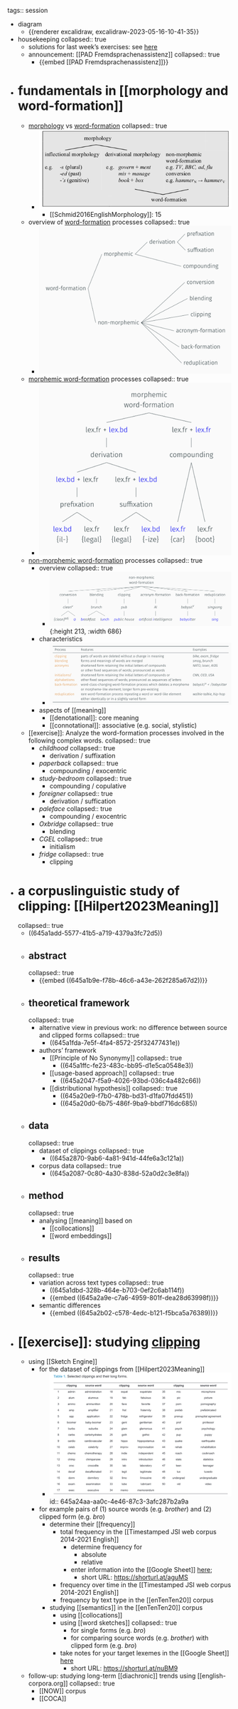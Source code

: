 tags:: session

- diagram
	- {{renderer excalidraw, excalidraw-2023-05-16-10-41-35}}
- housekeeping
  collapsed:: true
	- solutions for last week’s exercises: see [here](((6450dc50-0db4-4ce1-a6e5-7440beb8e766)))
	- announcement: [[PAD Fremdsprachenassistenz]]
	  collapsed:: true
		- {{embed [[PAD Fremdsprachenassistenz]]}}
- # fundamentals in [[morphology and word-formation]]
	- [morphology]([[morphology]]) vs [word-formation]([[word-formation]])
	  collapsed:: true
		- ![Schmid2016-morphology-vs-word-formation.png](../assets/Schmid2016-morphology-vs-word-formation_1683625984509_0.png)
			- [[Schmid2016EnglishMorphology]]: 15
	- overview of [word-formation]([[word-formation]]) processes
	  collapsed:: true
		- ![image.png](../assets/image_1683626111160_0.png)
	- [morphemic word-formation]([[word-formation/morphemic]]) processes
	  collapsed:: true
		- ![image.png](../assets/image_1683626164237_0.png)
	- [non-morphemic word-formation]([[word-formation/non-morphemic]]) processes
	  collapsed:: true
		- overview
		  collapsed:: true
			- ![image.png](../assets/image_1683626221693_0.png){:height 213, :width 686}
		- characteristics
			- ![image.png](../assets/image_1683626362589_0.png)
		- aspects of [[meaning]]
			- [[denotational]]: core meaning
			- [[connotational]]: associative (e.g. social, stylistic)
	- [[exercise]]: Analyze the word-formation processes involved in the following complex words.
	  collapsed:: true
		- *childhood*
		  collapsed:: true
			- derivation / suffixation
		- *paperback*
		  collapsed:: true
			- compounding / exocentric
		- *study-bedroom*
		  collapsed:: true
			- compounding / copulative
		- *foreigner*
		  collapsed:: true
			- derivation / suffication
		- *paleface*
		  collapsed:: true
			- compounding / exocentric
		- *Oxbridge*
		  collapsed:: true
			- blending
		- *CGEL*
		  collapsed:: true
			- initialism
		- *fridge*
		  collapsed:: true
			- clipping
- # a corpuslinguistic study of clipping: [[Hilpert2023Meaning]]
  collapsed:: true
	- ((645a1add-5577-41b5-a719-4379a3fc72d5))
	- ## abstract
	  collapsed:: true
		- {{embed ((645a1b9e-f78b-46c6-a43e-262f285a67d2))}}
	- ## theoretical framework
	  collapsed:: true
		- alternative view in previous work: no difference between source and clipped forms
		  collapsed:: true
			- ((645a1fda-7e5f-4fa4-8572-25f32477431e))
		- authors’ framework
			- [[Principle of No Synonymy]]
			  collapsed:: true
				- ((645a1ffc-fe23-483c-bb95-d1e5ca0548e3))
			- [[usage-based approach]]
			  collapsed:: true
				- ((645a2047-f5a9-4026-93bd-036c4a482c66))
			- [[distributional hypothesis]]
			  collapsed:: true
				- ((645a20e9-f7b0-478b-bd31-d1fa07fdd451))
				- ((645a20d0-6b75-486f-9ba9-bbdf716dc685))
	- ## data
	  collapsed:: true
		- dataset of clippings
		  collapsed:: true
			- ((645a2870-9ab6-4a81-941d-44fe6a3c121a))
		- corpus data
		  collapsed:: true
			- ((645a2087-0c80-4a30-838d-52a0d2c3e8fa))
	- ## method
	  collapsed:: true
		- analysing [[meaning]] based on
			- [[collocations]]
			- [[word embeddings]]
	- ## results
	  collapsed:: true
		- variation across text types
		  collapsed:: true
			- ((645a1dbd-328b-464e-b703-0ef2c6ab114f))
			- {{embed ((645a2a9e-c7a6-4959-801f-dea28d63998f))}}
		- semantic differences
			- {{embed ((645a2b02-c578-4edc-b121-f5bca5a76389))}}
- # [[exercise]]: studying [clipping]([[clipping]])
	- using [[Sketch Engine]]
		- for the dataset of clippings from [[Hilpert2023Meaning]]
			- ![image.png](../assets/image_1683629476811_0.png)
			  id:: 645a24aa-aa0c-4e46-87c3-3afc287b2a9a
		- for example pairs of (1) source words (e.g. *brother*) and (2) clipped form (e.g. *bro*)
			- determine their [[frequency]]
				- total frequency in the [[Timestamped JSI web corpus 2014-2021 English]]
					- determine frequency for
						- absolute
						- relative
					- enter information into the [[Google Sheet]] [here](https://docs.google.com/spreadsheets/d/1G5CQR6ztojJe3XuqFtfKP_oD_tvc5Yi-kxPNpay2LNw/edit?usp=sharing);
						- short URL: https://shorturl.at/aguMS
				- frequency over time in the [[Timestamped JSI web corpus 2014-2021 English]]
				- frequency by text type in the [[enTenTen20]] corpus
			- studying [[semantics]] in the [[enTenTen20]] corpus
				- using [[collocations]]
				- using [[word sketches]]
				  collapsed:: true
					- for single forms (e.g. *bro*)
					- for comparing source words (e.g. *brother*) with clipped form (e.g. *bro*)
				- take notes for your target lexemes in the [[Google Sheet]] [here](https://docs.google.com/document/d/1CGxqohsOlfiJp8AWaePwUC-xYvDr6Cscf1Q1Mi-uwuI/edit?usp=sharing)
					- short URL: https://shorturl.at/nuBM9
	- follow-up: studying long-term [[diachronic]] trends using [[english-corpora.org]]
	  collapsed:: true
		- [[NOW]] corpus
		- [[COCA]]